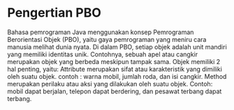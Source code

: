 # Pengertian PBO

Bahasa pemrograman Java menggunakan konsep Pemrograman Berorientasi Objek (PBO), yaitu gaya pemrograman yang meniru cara manusia melihat dunia nyata. Di dalam PBO, setiap objek adalah unit mandiri yang memiliki identitas unik. Contohnya, sebuah apel atau cangkir merupakan objek yang berbeda meskipun tampak sama.
Objek memiliki 2 hal penting, yaitu:
Attribute merupakan sifat atau karakteristik yang dimiliki oleh suatu objek. contoh : warna mobil, jumlah roda, dan isi cangkir.
Method merupakan perilaku atau aksi yang dilakukan oleh suatu objek. Contoh: mobil dapat berjalan, telepon dapat berdering, dan pesawat terbang dapat terbang.
